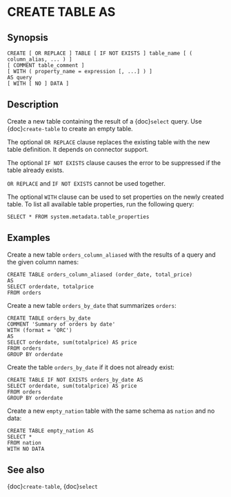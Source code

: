 # CREATE TABLE AS

## Synopsis

```text
CREATE [ OR REPLACE ] TABLE [ IF NOT EXISTS ] table_name [ ( column_alias, ... ) ]
[ COMMENT table_comment ]
[ WITH ( property_name = expression [, ...] ) ]
AS query
[ WITH [ NO ] DATA ]
```

## Description

Create a new table containing the result of a {doc}`select` query.
Use {doc}`create-table` to create an empty table.

The optional `OR REPLACE` clause replaces the existing table
with the new table definition. It depends on connector support.

The optional `IF NOT EXISTS` clause causes the error to be
suppressed if the table already exists.

`OR REPLACE` and `IF NOT EXISTS` cannot be used together.

The optional `WITH` clause can be used to set properties
on the newly created table.  To list all available table
properties, run the following query:

```
SELECT * FROM system.metadata.table_properties
```

## Examples

Create a new table `orders_column_aliased` with the results of a query and the given column names:

```
CREATE TABLE orders_column_aliased (order_date, total_price)
AS
SELECT orderdate, totalprice
FROM orders
```

Create a new table `orders_by_date` that summarizes `orders`:

```
CREATE TABLE orders_by_date
COMMENT 'Summary of orders by date'
WITH (format = 'ORC')
AS
SELECT orderdate, sum(totalprice) AS price
FROM orders
GROUP BY orderdate
```

Create the table `orders_by_date` if it does not already exist:

```
CREATE TABLE IF NOT EXISTS orders_by_date AS
SELECT orderdate, sum(totalprice) AS price
FROM orders
GROUP BY orderdate
```

Create a new `empty_nation` table with the same schema as `nation` and no data:

```
CREATE TABLE empty_nation AS
SELECT *
FROM nation
WITH NO DATA
```

## See also

{doc}`create-table`, {doc}`select`
